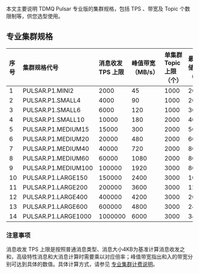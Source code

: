 
本文主要说明 TDMQ Pulsar 专业版的集群规格，包括 TPS 、带宽及 Topic 个数限制等，供您选型使用。


## 专业集群规格

| 序号 | 集群规格代号 | 消息收发 TPS 上限 |	峰值带宽（MB/s）| 单集群 Topic 上限（个） | 最低存储规格（GB） |
| :--- | :-------- | :-------- |:-------- |:-------- |:-------- |
| 1	| PULSAR.P1.MINI2  | 2000 | 45 | 1000 | 200 |
| 2 | PULSAR.P1.SMALL4 | 4000 | 90	| 1000 | 200 |
| 3	| PULSAR.P1.SMALL6	| 6000 | 120| 1000 | 300 |
| 4	| PULSAR.P1.SMALL10	| 10000 | 180 | 2000 | 400 |
| 5	| PULSAR.P1.MEDIUM15 | 15000 | 300 | 2000 | 500 |
| 6	| PULSAR.P1.MEDIUM20 | 20000 | 480 | 2000 | 600 |
| 7	| PULSAR.P1.MEDIUM40 | 40000 | 720 | 2000 | 800 |
| 8	| PULSAR.P1.MEDIUM60 | 60000 | 1080 | 2000 | 800 |
| 9	| PULSAR.P1.MEDIUM100 | 100000 | 1920 | 3000 | 800 |
| 10 | PULSAR.P1.LARGE150 | 150000 | 2400 | 3000 | 1000 |
| 11 | PULSAR.P1.LARGE200 | 200000 | 3600 | 3000 | 1200 |
| 12 | PULSAR.P1.LARGE400 | 400000 | 4200 | 3000 | 2000 |
| 13 | PULSAR.P1.LARGE600 | 600000 | 4800 | 3000 | 2400 |
| 14 | PULSAR.P1.LARGE1000 | 1000000 | 6000 | 3000 | 3400 |

### 注意事项

消息收发 TPS 上限是按照普通消息类型、消息大小4KB为基准计算消息收发之和，高级特性消息和大消息计算时需要乘以对应倍率；峰值带宽指出和入的带宽分别可达到具体的数值。具体计算方式，请参见 [专业集群计费说明](https://cloud.tencent.com/document/product/1179/83704)。

